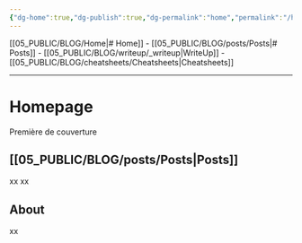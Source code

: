 ```yaml
---
{"dg-home":true,"dg-publish":true,"dg-permalink":"home","permalink":"/home/","tags":"gardenEntry","dgPassFrontmatter":true}
---
```



[[05_PUBLIC/BLOG/Home\|# Home]] - [[05_PUBLIC/BLOG/posts/Posts\|# Posts]] - [[05_PUBLIC/BLOG/writeup/_writeup\|WriteUp]] - [[05_PUBLIC/BLOG/cheatsheets/Cheatsheets\|Cheatsheets]] 

---

# Homepage
Première de couverture

## [[05_PUBLIC/BLOG/posts/Posts\|Posts]]

xx
xx

## About

xx

